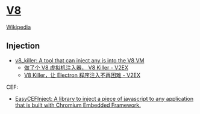 # [V8](https://v8.dev/)
[Wikipedia](https://en.wikipedia.org/wiki/V8_(JavaScript_engine))

## Injection
- [v8\_killer: A tool that can inject any js into the V8 VM](https://github.com/ShellWen/v8_killer)
  - [做了个 V8 虚拟机注入器， V8 Killer - V2EX](https://www.v2ex.com/t/978250)
  - [V8 Killer，让 Electron 程序注入不再困难 - V2EX](https://www.v2ex.com/t/996208)

CEF:
- [EasyCEFInject: A library to inject a piece of javascript to any application that is built with Chromium Embedded Framework.](https://github.com/MicroCBer/EasyCEFInject)